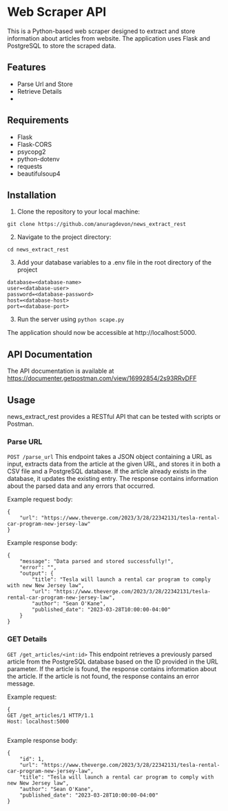 # Web Scraper API

This is a Python-based web scraper designed to extract and store information about articles from website. The application uses Flask and PostgreSQL to store the scraped data.

## Features

- Parse Url and Store
- Retrieve Details
- 

## Requirements

- Flask
- Flask-CORS
- psycopg2
- python-dotenv
- requests
- beautifulsoup4

## Installation

1. Clone the repository to your local machine:

```
git clone https://github.com/anuragdevon/news_extract_rest
```


2. Navigate to the project directory:


```
cd news_extract_rest
```

3. Add your database variables to a .env file in the root directory of the project

```
database=<database-name>
user=<database-user>
password=<database-password>
host=<database-host>
port=<database-port>
```

3. Run the server using `python scape.py`


The application should now be accessible at http://localhost:5000.

## API Documentation

The API documentation is available at https://documenter.getpostman.com/view/16992854/2s93RRvDFF


## Usage
news_extract_rest provides a RESTful API that can be tested with scripts or Postman.

### Parse URL
`POST /parse_url`
This endpoint takes a JSON object containing a URL as input, extracts data from the article at the given URL, and stores it in both a CSV file and a PostgreSQL database. If the article already exists in the database, it updates the existing entry. The response contains information about the parsed data and any errors that occurred.

Example request body:
```
{
    "url": "https://www.theverge.com/2023/3/28/22342131/tesla-rental-car-program-new-jersey-law"
}

```

Example response body:
```
{
    "message": "Data parsed and stored successfully!",
    "error": "",
    "output": {
        "title": "Tesla will launch a rental car program to comply with new New Jersey law",
        "url": "https://www.theverge.com/2023/3/28/22342131/tesla-rental-car-program-new-jersey-law",
        "author": "Sean O'Kane",
        "published_date": "2023-03-28T10:00:00-04:00"
    }
}
```


### GET Details
`GET /get_articles/<int:id>`
This endpoint retrieves a previously parsed article from the PostgreSQL database based on the ID provided in the URL parameter. If the article is found, the response contains information about the article. If the article is not found, the response contains an error message.

Example request:
```
{
GET /get_articles/1 HTTP/1.1
Host: localhost:5000


```

Example response body:
```
{
    "id": 1,
    "url": "https://www.theverge.com/2023/3/28/22342131/tesla-rental-car-program-new-jersey-law",
    "title": "Tesla will launch a rental car program to comply with new New Jersey law",
    "author": "Sean O'Kane",
    "published_date": "2023-03-28T10:00:00-04:00"
}

```
